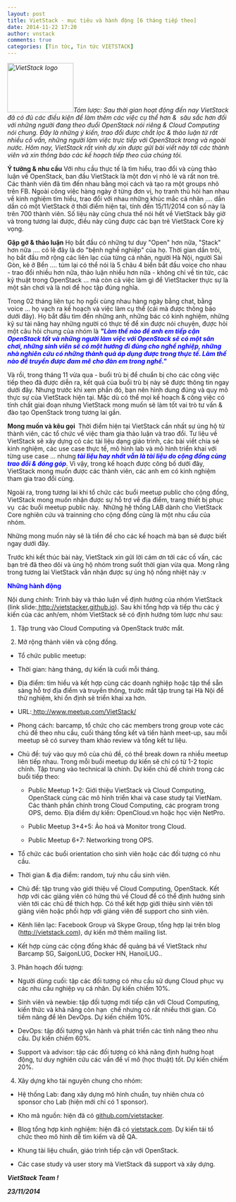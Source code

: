 ```yaml
---
layout: post
title: VietStack - mục tiêu và hành động [6 tháng tiếp theo]
date: 2014-11-22 17:20
author: vnstack
comments: true
categories: [Tin tức, Tin tức VIETSTACK]
---
```

<em><a href="https://vietstack.files.wordpress.com/2014/07/logo-vietstack-800x600.png"><img class="size-thumbnail wp-image-290 alignleft" src="https://vietstack.files.wordpress.com/2014/07/logo-vietstack-800x600.png?w=150" alt="VietStack logo" width="150" height="112" /></a>Tóm lược: Sau thời gian hoạt động đến nay VietStack đã có đủ các điều kiện để làm thêm các việc cụ thể hơn &amp;  sâu sắc hơn đối với những người đang theo đuổi OpenStack nói riêng &amp; Cloud Computing nói chung. Đây là những ý kiến, trao đổi được chắt lọc &amp; thảo luận từ rất nhiều cố vấn, những người làm việc trực tiếp với OpenStack trong và ngoài nước. Hôm nay, VietStack rất vinh dự xin được gửi bài viết này tới các thành viên và xin thông báo các kế hoạch tiếp theo của chúng tôi.</em><!--more-->

<strong>Ý tưởng &amp; nhu cầu</strong>
Với nhu cầu thực tế là tìm hiểu, trao đổi và cùng thảo luận về OpenStack, ban đầu VietStack là một đơn vị nhỏ lẻ và rất non trẻ. Các thành viên đã tìm đến nhau bằng mọi cách và tạo ra một groups nhỏ trên FB. Ngoài công việc hàng ngày ở từng đơn vị, họ tranh thủ hỏi han nhau về kinh nghiệm tìm hiểu, trao đổi với nhau những khúc mắc cá nhân .... dần dần có một VietStack ở thời điểm hiện tại, tính đến 15/11/2014 con số này là trên 700 thành viên. Số liệu này cũng chưa thể nói hết về VietStack bây giờ và trong tương lai được, điều này cũng được các bạn trẻ VietStack Core kỳ vọng.

<strong>Gặp gỡ &amp; thảo luận</strong>
Họ bắt đầu có những tư duy "Open" hơn nữa, "Stack" hơn nữa .... có lẽ đây là do "bệnh nghề nghiệp" của họ. Thời gian dần trôi, họ bắt đầu mở rộng các liên lạc của từng cá nhân, người Hà Nội, người Sài Gòn, kẻ ở Bển .... túm lại có thể nói là 5 châu 4 biển bắt đầu voice cho nhau - trao đổi nhiều hơn nữa, thảo luận nhiều hơn nữa - không chỉ về tin tức, các kỹ thuật trong OpenStack ... mà còn cả việc làm gì để VietStacker thực sự là một sân chơi và là nơi để học tập đúng nghĩa.

Trong 02 tháng liên tục họ ngồi cùng nhau hàng ngày bằng chat, bằng voice ... họ vạch ra kế hoạch và việc làm cụ thể (cái mà được thông báo dưới đây). Họ bắt đầu tìm đến những anh, những bác có kinh nghiệm, những kỹ sư tài năng hay những người có thực tế để xin được nói chuyện, được hỏi một câu hỏi chung của nhóm là <em><strong>"<span style="color:#0000ff;">Làm thế nào để anh em tiếp cận OpenStack tốt và những người làm việc với OpenStack sẽ có một sân chơi, những sinh viên sẽ có một hướng đi đúng cho nghề nghiệp, những nhà nghiên cứu có những thành quả áp dụng được trong thực tế. Làm thế nào để truyền được đam mê cho đàn em trong nghề." </span></strong></em>

Và rồi, trong tháng 11 vừa qua - buổi trù bị để chuẩn bị cho các công việc tiếp theo đã được diễn ra, kết quả của buổi trù bị này sẽ được thông tin ngay dưới đây. Nhưng trước khi xem phần đó, bạn nên hình dung đúng và quy mô thực sự của VietStack hiện tại. Mặc dù có thể mọi kế hoạch &amp; công việc có tính chất giai đoạn nhưng VietStack mong muốn sẽ làm tốt vai trò tư vấn &amp; đào tạo OpenStack trong tương lai gần.

<strong>Mong muốn và kêu gọi </strong>
Thời điểm hiện tại VietStack cần nhất sự ủng hộ từ thành viên, các tổ chức về việc tham gia thảo luận và trao đổi. Tư liệu về VietStack sẽ xây dựng có các tài liệu dạng giáo trình, các bài viết chia sẻ kinh nghiệm, các use case thực tế, mô hình lab và mô hình triển khai với từng use case ... nhưng<span style="color:#0000ff;"><em><strong> tài liệu hay nhất vẫn là tài liệu do cộng đồng cùng trao đổi &amp; đóng góp</strong></em></span>. Vì vậy, trong kế hoạch được công bố dưới đây, VietStack mong muốn được các thành viên, các anh em có kinh nghiệm tham gia trao đổi cùng.

Ngoài ra, trong tương lai khi tổ chức các buổi meetup public cho cộng đồng, VietStack mong muốn nhận được sự hỗ trợ về địa điểm, trang thiết bị phục vụ  các buổi meetup public này.  Những hệ thống LAB dành cho VietStack Core nghiên cứu và trainning cho cộng đồng cũng là một nhu cầu của nhóm.

Những mong muốn này sẽ là tiền đề cho các kế hoạch mà bạn sẽ được biết ngay dưới đây.

Trước khi kết thúc bài này, VietStack xin gửi lời cám ơn tới các cố vấn, các bạn trẻ đã theo dõi và ủng hộ nhóm trong suốt thời gian vừa qua. Mong rằng trong tương lai VietStack vẫn nhận được sự ủng hộ nồng nhiệt này :v

<span style="color:#0000ff;"><strong>Những hành động </strong></span>
<p dir="ltr">Nội dung chính: Trình bày và thảo luận về định hướng của nhóm VietStack (link slide:<a href="http://vietstacker.github.io/" target="_blank"> http://vietstacker.github.io</a>). Sau khi tổng hợp và tiếp thu các ý kiến của các anh/em, nhóm VietStack sẽ có định hướng tóm lược như sau:</p>

<ol>
	<li>
<p dir="ltr">Tập trung vào Cloud Computing và OpenStack trước mắt.</p>
</li>
	<li>
<p dir="ltr">Mở rộng thành viên và cộng đồng.</p>
</li>
</ol>
<ul>
	<li>
<p dir="ltr">Tổ chức public meetup:</p>
</li>
</ul>
<ul>
	<li>
<p dir="ltr">Thời gian: hàng tháng, dự kiến là cuối mỗi tháng.</p>
</li>
	<li>
<p dir="ltr">Địa điểm: tìm hiểu và kết hợp cùng các doanh nghiệp hoặc tập thể sẵn sàng hỗ trợ địa điểm và truyền thông, trước mắt tập trung tại Hà Nội để thử nghiệm, khi ổn định sẽ triển khai xa hơn.</p>
</li>
	<li>
<p dir="ltr">URL:<a href="http://www.meetup.com/VietStack/" target="_blank"> http://www.meetup.com/VietStack/</a></p>
</li>
	<li>
<p dir="ltr">Phong cách: barcamp, tổ chức cho các members trong group vote các chủ đề theo nhu cầu, cuối tháng tổng kết và tiến hành meet-up, sau mỗi meetup sẽ có survey tham khảo review và tổng kết tư liệu.</p>
</li>
	<li>
<p dir="ltr">Chủ đề: tuỳ vào quy mô của chủ đề, có thể break down ra nhiều meetup liên tiếp nhau. Trong mỗi buổi meetup dự kiến sẽ chỉ có từ 1-2 topic chính. Tập trung vào technical là chính. Dự kiến chủ đề chính trong các buổi tiếp theo:</p>

<ul>
	<li>
<p dir="ltr">Public Meetup 1+2: Giới thiệu VietStack và Cloud Computing, OpenStack cùng các mô hình triển khai và case study tại VietNam. Các thành phần chính trong Cloud Computing, các program trong OPS, demo. Địa điểm dự kiến: OpenCloud.vn hoặc học viện NetPro.</p>
</li>
	<li>
<p dir="ltr">Public Meetup 3+4+5: Ảo hoá và Monitor trong Cloud.</p>
</li>
	<li>
<p dir="ltr">Public Meetup 6+7: Networking trong OPS.</p>
</li>
</ul>
</li>
</ul>
<ul>
	<li>
<p dir="ltr">Tổ chức các buổi orientation cho sinh viên hoặc các đối tượng có nhu cầu.</p>
</li>
	<li>
<p dir="ltr">Thời gian &amp; địa điểm: random, tuỳ nhu cầu sinh viên.</p>
</li>
	<li>
<p dir="ltr">Chủ đề: tập trung vào giới thiệu về Cloud Computing, OpenStack. Kết hợp với các giảng viên có hứng thú về Cloud để có thể định hướng sinh viên tới các chủ đề thích hợp. Có thể kết hợp giới thiệu sinh viên tới giảng viên hoặc phối hợp với giảng viên để support cho sinh viên.</p>
</li>
	<li>
<p dir="ltr">Kênh liên lạc: Facebook Group và Skype Group, tổng hợp lại trên blog (<a href="http://vietstack.com/" target="_blank">http://vietstack.com</a>), dự kiến mở thêm mailing list.</p>
</li>
	<li>
<p dir="ltr">Kết hợp cùng các cộng đồng khác để quảng bá về VietStack như Barcamp SG, SaigonLUG, Docker HN, HanoiLUG..</p>
</li>
</ul>
<ol start="3">
	<li>
<p dir="ltr">Phân hoạch đối tượng:</p>
</li>
</ol>
<ul>
	<li>
<p dir="ltr">Người dùng cuối: tập các đối tượng có nhu cầu sử dụng Cloud phục vụ các nhu cầu nghiệp vụ cá nhân. Dự kiến chiếm 10%.</p>
</li>
	<li>
<p dir="ltr">Sinh viên và newbie: tập đối tượng mới tiếp cận với Cloud Computing, kiến thức và khả năng còn hạn  chế nhưng có rất nhiều thời gian. Có tiềm năng để lên DevOps. Dự kiến chiếm 10%.</p>
</li>
	<li>
<p dir="ltr">DevOps: tập đối tượng vận hành và phát triển các tính năng theo nhu cầu. Dự kiến chiếm 60%.</p>
</li>
	<li>
<p dir="ltr">Support và advisor: tập các đối tượng có khả năng định hướng hoạt động, tư duy nghiên cứu các vấn đề vĩ mô (học thuật) tốt. Dự kiến chiếm 20%.</p>
</li>
</ul>
<ol start="4">
	<li>
<p dir="ltr">Xây dựng kho tài nguyên chung cho nhóm:</p>
</li>
</ol>
<ul>
	<li>
<p dir="ltr">Hệ thống Lab: đang xây dựng mô hình chuẩn, tuy nhiên chưa có sponsor cho Lab (hiện mới chỉ có 1 sponsor).</p>
</li>
	<li>
<p dir="ltr">Kho mã nguồn: hiện đã có <a href="http://github.com/vietstacker" target="_blank">github.com/vietstacker</a>.</p>
</li>
	<li>
<p dir="ltr">Blog tổng hợp kinh nghiệm: hiện đã có <a href="http://vietstack.com/" target="_blank">vietstack.com</a>. Dự kiến tái tổ chức theo mô hình dễ tìm kiếm và dễ QA.</p>
</li>
	<li>
<p dir="ltr">Khung tài liệu chuẩn, giáo trình tiếp cận với OpenStack.</p>
</li>
	<li>
<p dir="ltr">Các case study và user story mà VietStack đã support và xây dựng.

</p>
</li>
</ul>
<strong><em>VietStack Team !</em></strong>

<strong><em>23/11/2014</em></strong>

